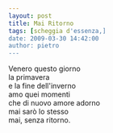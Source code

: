 ```yaml
---
layout: post
title: Mai Ritorno
tags: [scheggia d'essenza,]
date: 2009-03-30 14:42:00
author: pietro
---
```

Venero questo giorno<br/>la primavera<br/>e la fine dell'inverno<br/>amo quei momenti<br/>che di nuovo amore adorno<br/>mai sarò lo stesso<br/>mai, senza ritorno.

